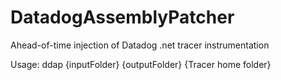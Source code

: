 # DatadogAssemblyPatcher
Ahead-of-time injection of Datadog .net tracer instrumentation

Usage: ddap {inputFolder} {outputFolder} {Tracer home folder}
